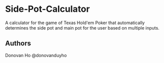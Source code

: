 # Side-Pot-Calculator
A calculator for the game of Texas Hold'em Poker that automatically determines the side pot and main pot for the user based on multiple inputs. 

## Authors 
Donovan Ho @donovanduyho 

